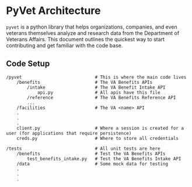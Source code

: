 # PyVet Architecture

`pyvet` is a python library that helps organizations, companies, and even veterans themselves analyze and research data from the Department of Veterans Affairs. This document outlines the quickest way to start contributing and get familiar with the code base.

## Code Setup

```text
/pyvet                            # This is where the main code lives
    /benefits                     # The VA Benefits APIs
        /intake                   # The VA Benefit Intake API
            api.py                # All apis have this file
        /reference                # The VA Benefits Reference API
        ...
    /facilities                   # The VA <name> API
    .
    .
    .
    client.py                     # Where a session is created for a user (for applications that require persistence)
    creds.py                      # Where to store all credentials

/tests                            # All unit tests are here
    /benefits                     # Test the VA Benefits APIs
        test_benefits_intake.py   # Test the VA Benefits Intake API
    /data                         # Some mock data for testing
    .
    .
    .
```
